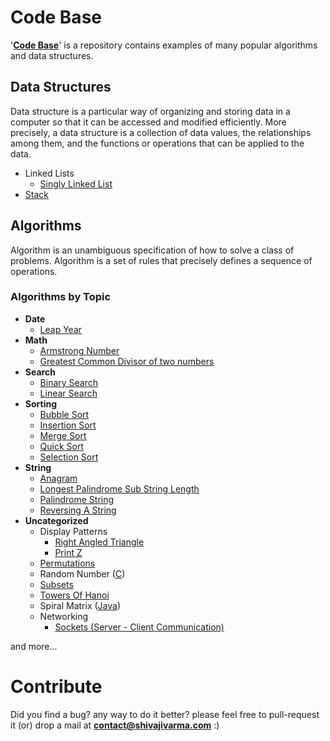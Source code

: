 Code Base
===========

'__[Code Base](http://shivajivarma.com/code-base)__' is a repository contains examples of many popular algorithms and data structures. 

## Data Structures

Data structure is a particular way of organizing and storing data in a computer so that it can be accessed and modified efficiently. More precisely, a data structure is a collection of data values, the relationships among them, and the functions or operations that can be applied to the data.

* Linked Lists
    * [Singly Linked List](http://shivajivarma.com/code-base/2018/05/27/singly-linked-list)
* [Stack](http://shivajivarma.com/code-base/2018/06/01/stack/)

## Algorithms

Algorithm is an unambiguous specification of how to solve a class of problems. Algorithm is a set of rules that precisely defines a sequence of operations.

### Algorithms by Topic

* **Date**
    * [Leap Year](http://shivajivarma.com/project/code-base/2017/07/08/leap-year/)
* **Math**
    * [Armstrong Number](http://shivajivarma.com/project/code-base/2014/12/28/armstrong-number/)
    * [Greatest Common Divisor of two numbers](http://shivajivarma.com/project/code-base/2015/01/03/greatest-common-divisor/)
* **Search**
    * [Binary Search](http://shivajivarma.com/project/code-base/2015/01/05/binary-search/)
    * [Linear Search](http://shivajivarma.com/project/code-base/2015/01/05/linear-search/)
* **Sorting**
    * [Bubble Sort](http://shivajivarma.com/project/code-base/2014/12/28/bubble-sort/)
    * [Insertion Sort](http://shivajivarma.com/project/code-base/2014/12/28/insertion-sort/)
    * [Merge Sort](http://shivajivarma.com/project/code-base/2015/01/02/merge-sort/)
    * [Quick Sort](http://shivajivarma.com/project/code-base/2015/01/02/quick-sort/)
    * [Selection Sort](http://shivajivarma.com/project/code-base/2015/01/02/selection-sort/)
* **String**
	* [Anagram](http://shivajivarma.com/project/code-base/2014/12/28/anagram/)
    * [Longest Palindrome Sub String Length](http://shivajivarma.com/project/code-base/2014/12/30/longest-palindrome-substring-length/)
    * [Palindrome String](http://shivajivarma.com/project/code-base/2018/05/27/palindrome)
    * [Reversing A String](http://shivajivarma.com/project/code-base/2018/05/27/reversing-a-string)
* **Uncategorized**
	* Display Patterns
		* [Right Angled Triangle](http://shivajivarma.com/project/code-base/2017/10/23/display-patterns)
		* [Print Z](http://shivajivarma.com/project/code-base/2017/10/23/display-patterns)
	* [Permutations](http://shivajivarma.com/project/code-base/2017/10/22/permutations/)
	* Random Number ([C](https://github.com/shivajivarma/codebase-c/blob/master/src/random-number/random-number.c))
	* [Subsets](https://shivajivarma.com/project/code-base/2018/05/10/subsets/)
	* [Towers Of Hanoi](http://shivajivarma.com/project/code-base/2017/10/23/towers-of-hanoi/)
	* Spiral Matrix ([Java](https://github.com/shivajivarma/codebase-java/blob/master/src/main/java/com/shivajivarma/codebase/spiral_matrix/SpiralMatrix.java))
	* Networking
		* [Sockets (Server - Client Communication)](http://shivajivarma.com/project/code-base/2017/10/23/sockets-server-client-communication/)

and more...

Contribute
==========
Did you find a bug? any way to do it better? please feel free to pull-request it (or) drop a mail at **contact@shivajivarma.com** :)
